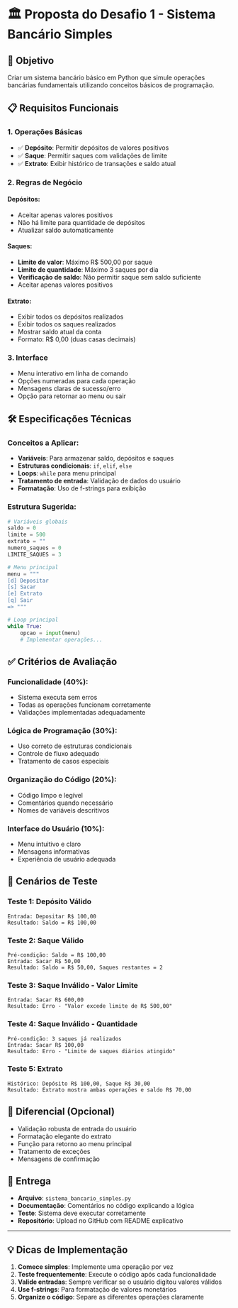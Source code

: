 # 🏛️ Proposta do Desafio 1 - Sistema Bancário Simples

## 🎯 **Objetivo**

Criar um sistema bancário básico em Python que simule operações bancárias fundamentais utilizando conceitos básicos de programação.

## 📋 **Requisitos Funcionais**

### **1. Operações Básicas**
- ✅ **Depósito**: Permitir depósitos de valores positivos
- ✅ **Saque**: Permitir saques com validações de limite
- ✅ **Extrato**: Exibir histórico de transações e saldo atual

### **2. Regras de Negócio**

#### **Depósitos:**
- Aceitar apenas valores positivos
- Não há limite para quantidade de depósitos
- Atualizar saldo automaticamente

#### **Saques:**
- **Limite de valor**: Máximo R$ 500,00 por saque
- **Limite de quantidade**: Máximo 3 saques por dia
- **Verificação de saldo**: Não permitir saque sem saldo suficiente
- Aceitar apenas valores positivos

#### **Extrato:**
- Exibir todos os depósitos realizados
- Exibir todos os saques realizados
- Mostrar saldo atual da conta
- Formato: R$ 0,00 (duas casas decimais)

### **3. Interface**
- Menu interativo em linha de comando
- Opções numeradas para cada operação
- Mensagens claras de sucesso/erro
- Opção para retornar ao menu ou sair

## 🛠️ **Especificações Técnicas**

### **Conceitos a Aplicar:**
- **Variáveis**: Para armazenar saldo, depósitos e saques
- **Estruturas condicionais**: `if`, `elif`, `else`
- **Loops**: `while` para menu principal
- **Tratamento de entrada**: Validação de dados do usuário
- **Formatação**: Uso de f-strings para exibição

### **Estrutura Sugerida:**
```python
# Variáveis globais
saldo = 0
limite = 500
extrato = ""
numero_saques = 0
LIMITE_SAQUES = 3

# Menu principal
menu = """
[d] Depositar
[s] Sacar
[e] Extrato
[q] Sair
=> """

# Loop principal
while True:
    opcao = input(menu)
    # Implementar operações...
```

## ✅ **Critérios de Avaliação**

### **Funcionalidade (40%):**
- Sistema executa sem erros
- Todas as operações funcionam corretamente
- Validações implementadas adequadamente

### **Lógica de Programação (30%):**
- Uso correto de estruturas condicionais
- Controle de fluxo adequado
- Tratamento de casos especiais

### **Organização do Código (20%):**
- Código limpo e legível
- Comentários quando necessário
- Nomes de variáveis descritivos

### **Interface do Usuário (10%):**
- Menu intuitivo e claro
- Mensagens informativas
- Experiência de usuário adequada

## 🎯 **Cenários de Teste**

### **Teste 1: Depósito Válido**
```
Entrada: Depositar R$ 100,00
Resultado: Saldo = R$ 100,00
```

### **Teste 2: Saque Válido**
```
Pré-condição: Saldo = R$ 100,00
Entrada: Sacar R$ 50,00
Resultado: Saldo = R$ 50,00, Saques restantes = 2
```

### **Teste 3: Saque Inválido - Valor Limite**
```
Entrada: Sacar R$ 600,00
Resultado: Erro - "Valor excede limite de R$ 500,00"
```

### **Teste 4: Saque Inválido - Quantidade**
```
Pré-condição: 3 saques já realizados
Entrada: Sacar R$ 100,00
Resultado: Erro - "Limite de saques diários atingido"
```

### **Teste 5: Extrato**
```
Histórico: Depósito R$ 100,00, Saque R$ 30,00
Resultado: Extrato mostra ambas operações e saldo R$ 70,00
```

## 🚀 **Diferencial (Opcional)**

- Validação robusta de entrada do usuário
- Formatação elegante do extrato
- Função para retorno ao menu principal
- Tratamento de exceções
- Mensagens de confirmação

## 📝 **Entrega**

- **Arquivo**: `sistema_bancario_simples.py`
- **Documentação**: Comentários no código explicando a lógica
- **Teste**: Sistema deve executar corretamente
- **Repositório**: Upload no GitHub com README explicativo

---

## 💡 **Dicas de Implementação**

1. **Comece simples**: Implemente uma operação por vez
2. **Teste frequentemente**: Execute o código após cada funcionalidade
3. **Valide entradas**: Sempre verificar se o usuário digitou valores válidos
4. **Use f-strings**: Para formatação de valores monetários
5. **Organize o código**: Separe as diferentes operações claramente